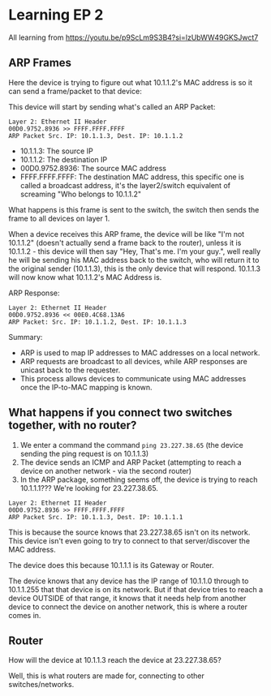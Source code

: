 # Learning EP 2
All learning from https://youtu.be/p9ScLm9S3B4?si=lzUbWW49GKSJwct7

## ARP Frames
Here the device is trying to figure out what 10.1.1.2's MAC address is so it can send a frame/packet to that device:

This device will start by sending what's called an ARP Packet:
```
Layer 2: Ethernet II Header
00D0.9752.8936 >> FFFF.FFFF.FFFF
ARP Packet Src. IP: 10.1.1.3, Dest. IP: 10.1.1.2
```
* 10.1.1.3: The source IP
* 10.1.1.2: The destination IP
* 00D0.9752.8936: The source MAC address
* FFFF.FFFF.FFFF: The destination MAC address, this specific one is called a broadcast address, it's the layer2/switch equivalent of screaming "Who belongs to 10.1.1.2"

What happens is this frame is sent to the switch, the switch then sends the frame to all devices on layer 1.

When a device receives this ARP frame, the device will be like "I'm not 10.1.1.2" (doesn't actually send a frame back to the router), unless it is 10.1.1.2 - this device will then say "Hey, That's me. I'm your guy.", well really he will be sending his MAC address back to the switch, who will return it to the original sender (10.1.1.3), this is the only device that will respond. 10.1.1.3 will now know what 10.1.1.2's MAC Address is.

ARP Response:
```
Layer 2: Ethernet II Header
00D0.9752.8936 << 00E0.4C68.13A6
ARP Packet: Src. IP: 10.1.1.2, Dest. IP: 10.1.1.3
```

Summary:
* ARP is used to map IP addresses to MAC addresses on a local network.
* ARP requests are broadcast to all devices, while ARP responses are unicast back to the requester.
* This process allows devices to communicate using MAC addresses once the IP-to-MAC mapping is known.

## What happens if you connect two switches together, with no router?
1. We enter a command the command ```ping 23.227.38.65``` (the device sending the ping request is on 10.1.1.3)
2. The device sends an ICMP and ARP Packet (attempting to reach a device on another network - via the second router)
3. In the ARP package, something seems off, the device is trying to reach 10.1.1.1??? We're looking for 23.227.38.65.
```
Layer 2: Ethernet II Header
00D0.9752.8936 >> FFFF.FFFF.FFFF
ARP Packet Src. IP: 10.1.1.3, Dest. IP: 10.1.1.1
```
This is because the source knows that 23.227.38.65 isn't on its network. This device isn't even going to try to connect to that server/discover the MAC address.

The device does this because 10.1.1.1 is its Gateway or Router.

The device knows that any device has the IP range of 10.1.1.0 through to 10.1.1.255 that that device is on its network. But if that device tries to reach a device OUTSIDE of that range, it knows that it needs help from another device to connect the device on another network, this is where a router comes in.

## Router
How will the device at 10.1.1.3 reach the device at 23.227.38.65?

Well, this is what routers are made for, connecting to other switches/networks.

